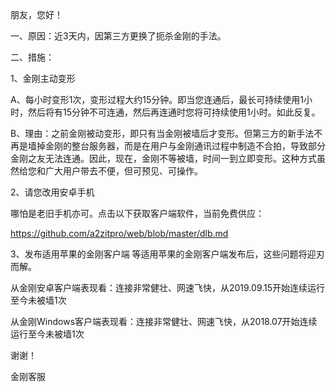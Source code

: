 朋友，您好！

一、原因：近3天内，因第三方更换了扼杀金刚的手法。

二、措施：

1、金刚主动变形

A、每小时变形1次，变形过程大约15分钟。即当您连通后，最长可持续使用1小时，然后将有15分钟不可连通，然后再连通时您将可持续使用1小时。如此反复。

B、理由：之前金刚被动变形，即只有当金刚被墙后才变形。但第三方的新手法不再是墙掉金刚的整台服务器，而是在用户与金刚通讯过程中制造不合拍，导致部分金刚之友无法连通。因此，现在，金刚不等被墙，时间一到立即变形。这种方式虽然给您和广大用户带去不便，但可预见、可操作。

2、请您改用安卓手机

哪怕是老旧手机亦可。点击以下获取客户端软件，当前免费供应：

https://github.com/a2zitpro/web/blob/master/dlb.md

3、发布适用苹果的金刚客户端
等适用苹果的金刚客户端发布后，这些问题将迎刃而解。

从金刚安卓客户端表现看：连接非常健壮、网速飞快，从2019.09.15开始连续运行至今未被墙1次

从金刚Windows客户端表现看：连接非常健壮、网速飞快，从2018.07开始连续运行至今未被墙1次

谢谢！

金刚客服
